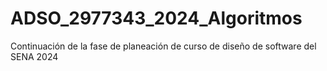 # ADSO_2977343_2024_Algoritmos
Continuación de la fase de planeación de curso de diseño de software del SENA 2024
